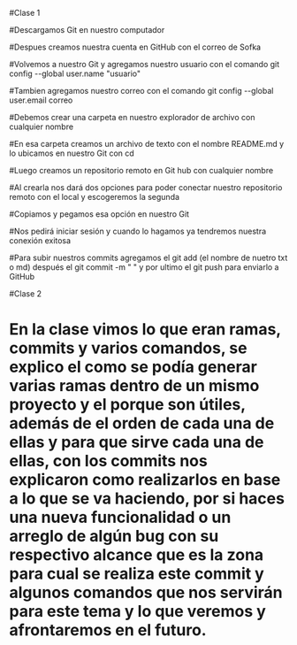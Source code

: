 #Clase 1

#Descargamos Git en nuestro computador

#Despues creamos nuestra cuenta en GitHub con el correo de Sofka

#Volvemos a nuestro Git y agregamos nuestro usuario con el comando git config --global user.name "usuario"

#Tambien agregamos nuestro correo con el comando git config --global user.email correo

#Debemos crear una carpeta en nuestro explorador de archivo con cualquier nombre

#En esa carpeta creamos un archivo de texto con el nombre README.md y lo ubicamos en nuestro Git con cd

#Luego creamos un repositorio remoto en Git hub con cualquier nombre 
 
#Al crearla nos dará dos opciones para poder conectar nuestro repositorio remoto con el local y escogeremos la segunda

#Copiamos y pegamos esa opción en nuestro Git

#Nos pedirá iniciar sesión y cuando lo hagamos ya tendremos nuestra conexión exitosa

#Para subir nuestros commits agregamos el git add (el nombre de nuetro txt o md) después el git commit -m " " y por ultimo el git push para enviarlo a GitHub



#Clase 2
# En la clase vimos lo que eran ramas, commits y varios comandos, se explico el como se podía generar varias ramas dentro de un mismo proyecto y el porque son útiles, además de el orden de cada una de ellas y para que sirve cada una de ellas, con los commits nos explicaron como realizarlos en base a lo que se va haciendo, por si haces una nueva funcionalidad o un arreglo de algún bug con su respectivo alcance que es la zona para cual se realiza este commit y algunos comandos que nos servirán para este tema y lo que veremos y afrontaremos en el futuro.